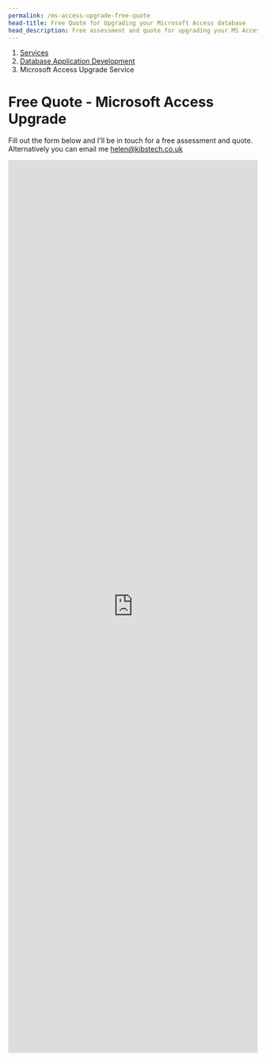 ```yaml
---
permalink: /ms-access-upgrade-free-quote
head-title: Free Quote for Upgrading your Microsoft Access database
head_description: Free assessment and quote for upgrading your MS Access database.
---
```

<nav aria-label="breadcrumb">
  <ol class="breadcrumb">
    <li class="breadcrumb-item"><a href="/">Services</a></li>
    <li class="breadcrumb-item"><a href="/database-developer">Database Application Development</a></li>
    <li class="breadcrumb-item active" aria-current="page">Microsoft Access Upgrade Service</li>
  </ol>
</nav>

# Free Quote - Microsoft Access Upgrade

Fill out the form below and I'll be in touch for a free assessment and quote. Alternatively you can email me  <a href="mailto:helen@kibstech.co.uk">helen@kibstech.co.uk</a>

<iframe src="https://docs.google.com/forms/d/e/1FAIpQLSfi7KEoN-CO4_nB_DrI6EC35gUqCtctWBXNYAeWJxirfITzcA/viewform?embedded=true" width="100%" height="1800" frameborder="0" marginheight="0" marginwidth="0" style="margin: 0 auto;">Loading…</iframe>

